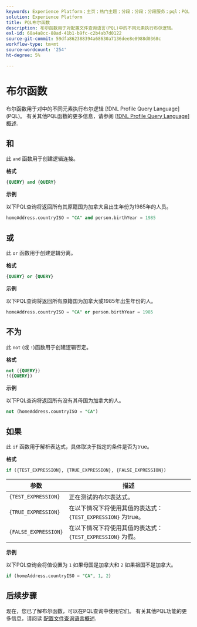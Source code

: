 ```yaml
---
keywords: Experience Platform；主页；热门主题；分段；分段；分段服务；pql；PQL；配置文件查询语言；布尔函数；布尔值；
solution: Experience Platform
title: PQL布尔函数
description: 布尔函数用于对配置文件查询语言(PQL)中的不同元素执行布尔逻辑。
exl-id: 68a4a8cc-88ad-41b1-b9fc-c2b4ab7d0122
source-git-commit: 59dfa862388394a68630a7136dee8e8988d0368c
workflow-type: tm+mt
source-wordcount: '254'
ht-degree: 5%

---
```


# 布尔函数

布尔函数用于对中的不同元素执行布尔逻辑 [!DNL Profile Query Language] (PQL)。  有关其他PQL函数的更多信息，请参阅 [[!DNL Profile Query Language] 概述](./overview.md).

## 和

此 `and` 函数用于创建逻辑连接。

**格式**

```sql
{QUERY} and {QUERY}
```

**示例**

以下PQL查询将返回所有其原籍国为加拿大且出生年份为1985年的人员。

```sql
homeAddress.countryISO = "CA" and person.birthYear = 1985
```

## 或

此 `or` 函数用于创建逻辑分离。

**格式**

```sql
{QUERY} or {QUERY}
```

**示例**

以下PQL查询将返回所有原籍国为加拿大或1985年出生年份的人。

```sql
homeAddress.countryISO = "CA" or person.birthYear = 1985
```

## 不为

此 `not` (或 `!`)函数用于创建逻辑否定。

**格式**

```sql
not ({QUERY})
!({QUERY})
```

**示例**

以下PQL查询将返回所有没有其母国为加拿大的人。

```sql
not (homeAddress.countryISO = "CA")
```

## 如果

此 `if` 函数用于解析表达式，具体取决于指定的条件是否为true。

**格式**

```sql
if ({TEST_EXPRESSION}, {TRUE_EXPRESSION}, {FALSE_EXPRESSION})
```

| 参数 | 描述 |
| --------- | ----------- |
| `{TEST_EXPRESSION}` | 正在测试的布尔表达式。 |
| `{TRUE_EXPRESSION}` | 在以下情况下将使用其值的表达式： `{TEST_EXPRESSION}` 为true。 |
| `{FALSE_EXPRESSION}` | 在以下情况下将使用其值的表达式： `{TEST_EXPRESSION}` 为假。 |

**示例**

以下PQL查询会将值设置为 `1` 如果母国是加拿大和 `2` 如果祖国不是加拿大。

```sql
if (homeAddress.countryISO = "CA", 1, 2)
```

## 后续步骤

现在，您已了解布尔函数，可以在PQL查询中使用它们。 有关其他PQL功能的更多信息，请阅读 [配置文件查询语言概述](./overview.md).
